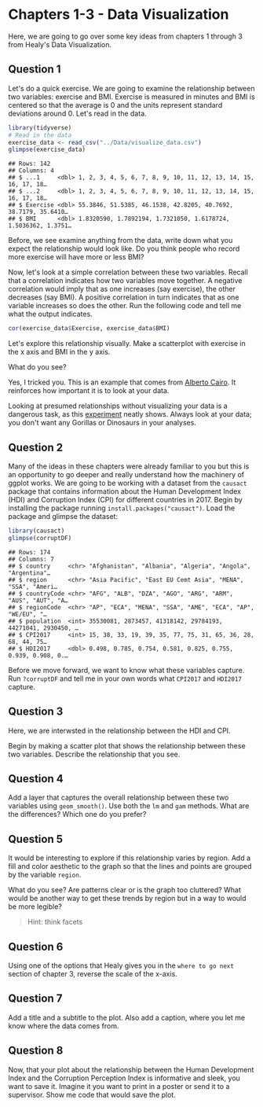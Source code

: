 # Chapters 1-3 - Data Visualization


Here, we are going to go over some key ideas from chapters 1 through 3 from Healy's Data Visualization. 

## Question 1 

Let's do a quick exercise. We are going to examine the relationship between two variables: exercise and BMI. Exercise is measured in minutes and BMI is centered so that the average is 0 and the units represent standard deviations around 0. Let's read in the data. 


```r
library(tidyverse)
# Read in the data 
exercise_data <- read_csv("../Data/visualize_data.csv")
glimpse(exercise_data)
```

```
## Rows: 142
## Columns: 4
## $ ...1     <dbl> 1, 2, 3, 4, 5, 6, 7, 8, 9, 10, 11, 12, 13, 14, 15, 16, 17, 18…
## $ ...2     <dbl> 1, 2, 3, 4, 5, 6, 7, 8, 9, 10, 11, 12, 13, 14, 15, 16, 17, 18…
## $ Exercise <dbl> 55.3846, 51.5385, 46.1538, 42.8205, 40.7692, 38.7179, 35.6410…
## $ BMI      <dbl> 1.8320590, 1.7892194, 1.7321050, 1.6178724, 1.5036362, 1.3751…
```
Before, we see examine anything from the data, write down what you expect the relationship would look like. Do you think people who record more exercise will have more or less BMI? 

Now, let's look at a simple correlation between these two variables. Recall that a correlation indicates how two variables move together. A negative correlation would imply that as one increases (say exercise), the other decreases (say BMI). A positive correlation in turn indicates that as one variable increases so does the other. Run the following code and tell me what the output indicates.  


```r
cor(exercise_data$Exercise, exercise_data$BMI)
```

Let's explore this relationship visually. Make a scatterplot with exercise in the x axis and BMI in the y axis. 

What do you see? 

Yes, I tricked you. This is an example that comes from [Alberto Cairo](https://twitter.com/AlbertoCairo). It reinforces how important it is to look at your data.

Looking at presumed relationships without visualizing your data is a dangerous task, as this [experiment](https://genomebiology.biomedcentral.com/articles/10.1186/s13059-020-02133-w#article-info) neatly shows. Always look at your data; you don't want any Gorillas or Dinosaurs in your analyses. 

## Question 2 

Many of the ideas in these chapters were already familiar to you but this is an opportunity to go deeper and really understand how the machinery of ggplot works. We are going to be working with a dataset from the `causact` package that contains information about the Human Development Index (HDI) and Corruption Index (CPI) for different countries in 2017. Begin by installing the package running `install.packages("causact")`. Load the package and glimpse the dataset: 


```r
library(causact)
glimpse(corruptDF)
```

```
## Rows: 174
## Columns: 7
## $ country     <chr> "Afghanistan", "Albania", "Algeria", "Angola", "Argentina"…
## $ region      <chr> "Asia Pacific", "East EU Cemt Asia", "MENA", "SSA", "Ameri…
## $ countryCode <chr> "AFG", "ALB", "DZA", "AGO", "ARG", "ARM", "AUS", "AUT", "A…
## $ regionCode  <chr> "AP", "ECA", "MENA", "SSA", "AME", "ECA", "AP", "WE/EU", "…
## $ population  <int> 35530081, 2873457, 41318142, 29784193, 44271041, 2930450, …
## $ CPI2017     <int> 15, 38, 33, 19, 39, 35, 77, 75, 31, 65, 36, 28, 68, 44, 75…
## $ HDI2017     <dbl> 0.498, 0.785, 0.754, 0.581, 0.825, 0.755, 0.939, 0.908, 0.…
```

Before we move forward, we want to know what these variables capture. Run `?corruptDF` and tell me in your own words what `CPI2017` and `HDI2017` capture.

## Question 3 

Here, we are interwsted  in the relationship between the HDI and CPI. 

Begin by making a scatter plot that shows the relationship between these two variables. Describe the relationship that you see. 

## Question 4 

Add a layer that captures the overall relationship between these two variables using `geom_smooth()`. Use both the `lm` and `gam` methods. What are the differences? Which one do you prefer? 

## Question 5 

It would be interesting to explore if this relationship varies by region. Add a fill and color aesthetic to the graph so that the lines and points are grouped by the variable `region`. 

What do you see? Are patterns clear or is the graph too cluttered? What would be another way to get these trends by region but in a way to would be more legible? 

> Hint: think facets

## Question 6 

Using one of the options that Healy gives you in the `where to go next` section of chapter 3, reverse the scale of the x-axis. 

## Question 7 

Add a title and a subtitle to the plot. Also add a caption, where you let me know where the data comes from. 

## Question 8 

Now, that your plot about the relationship between the Human Development Index and the Corruption Perception Index is informative and sleek, you want to save it. Imagine it you want to print in a poster or send it to a supervisor. Show me code that would save the plot. 
